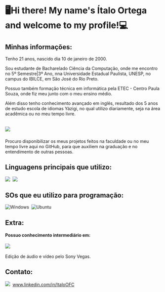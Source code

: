 # 🖥️Hi there! My name's Ítalo Ortega and welcome to my profile!💻

## Minhas informações:
<p>
Tenho 21 anos, nascido dia 10 de janeiro de 2000.
<p>
Sou estudante de Bacharelado Ciência da Computação, onde me encontro no 5º Semestre|3º Ano, nna Universidade Estadual Paulista, UNESP, no campus do IBILCE, em Sâo José do Rio Preto.
<p>
Possuo também formação técnica em informática pela ETEC - Centro Paula Souza, onde fiz meu junto com o meu ensino médio.
<p>
Além disso tenho conhecimento avançado em inglês, resultado dos 5 anos de estudo escola de idiomas Yázigi, no qual utilizo diariamente, seja na área acadêmica ou no meu tempo livre.
<p> 
 
 ## ![](https://img.shields.io/badge/GitHub-100000?style=for-the-badge&logo=github&logoColor=white)&nbsp;
 
 Procuro disponibilizar os meus projetos feitos na faculdade ou no meu tempo livre aqui no GitHub, para que auxiliem na graduação e no entendimento de outras pessoas.
<p>
  
## Linguagens principais que utilizo:
![](https://img.shields.io/badge/Java-ED8B00?style=for-the-badge&logo=java&logoColor=white)&nbsp;
![](https://img.shields.io/badge/C-00599C?style=for-the-badge&logo=c&logoColor=white)&nbsp;

## SOs que eu utilizo para programação:
![Windows](https://img.shields.io/badge/Windows-0078D6?style=for-the-badge&logo=windows&logoColor=white)&nbsp;
![Ubuntu](https://img.shields.io/badge/Ubuntu-E95420?style=for-the-badge&logo=ubuntu&logoColor=white)&nbsp;

## Extra:
#### Possuo conhecimento intermediário em:
  <p>
   
  ![](https://aleen42.github.io/badges/src/photoshop.svg)&nbsp;
  <p>
  Edição de áudio e vídeo pelo Sony Vegas.
   
## Contato:
![](https://img.shields.io/badge/LinkedIn-0077B5?style=for-the-badge&logo=linkedin&logoColor=white)&nbsp;
www.linkedin.com/in/ItaloOFC
